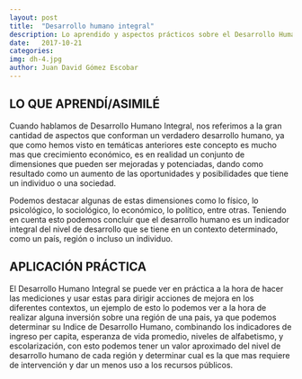 ```yaml
---
layout: post
title:  "Desarrollo humano integral"
description: Lo aprendido y aspectos prácticos sobre el Desarrollo Humano Integral
date:   2017-10-21
categories: 
img: dh-4.jpg
author: Juan David Gómez Escobar
---
```


## LO QUE APRENDÍ/ASIMILÉ

Cuando hablamos de Desarrollo Humano Integral, nos referimos a la gran cantidad de aspectos que conforman un verdadero desarrollo humano, ya que como hemos visto en temáticas anteriores este concepto es mucho mas que crecimiento económico, es en realidad un conjunto de dimensiones que pueden ser mejoradas y potenciadas, dando como resultado como un aumento de las oportunidades y posibilidades que tiene un individuo o una sociedad.

Podemos destacar algunas de estas dimensiones como lo físico, lo psicológico, lo sociológico, lo económico, lo político, entre otras. Teniendo en cuenta esto podemos concluir que el desarrollo humano es un indicador integral del nivel de desarrollo que se tiene en un contexto determinado, como un país, región o incluso un individuo.


## APLICACIÓN PRÁCTICA

El Desarrollo Humano Integral se puede ver en práctica a la hora de hacer las mediciones y usar estas para dirigir acciones de mejora en los diferentes contextos, un ejemplo de esto lo podemos ver a la hora de realizar alguna inversión sobre una región de una pais, ya que podemos determinar su Indice de Desarrollo Humano, combinando los indicadores de ingreso per capita, esperanza de vida promedio, niveles de alfabetismo, y escolarización, con esto podemos tener un valor aproximado del nivel de desarrollo humano de cada región y determinar cual es la que mas requiere de intervención y dar un menos uso a los recursos públicos.